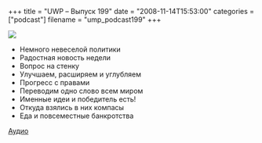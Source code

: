 +++
title = "UWP – Выпуск 199"
date = "2008-11-14T15:53:00"
categories = ["podcast"]
filename = "ump_podcast199"
+++

![](https://podcast.umputun.com/images/uwp/uwp199.jpg)


- Немного невеселой политики
- Радостная новость недели
- Вопрос на стенку
- Улучшаем, расширяем и углубляем
- Прогресс с правами
- Переводим одно слово всем миром
- Именные идеи и победитель есть!
- Откуда взялись в них компасы
- Еда и повсеместные банкротства

[Аудио](https://podcast.umputun.com/media/ump_podcast199.mp3)
<audio src="https://podcast.umputun.com/media/ump_podcast199.mp3" preload="none">